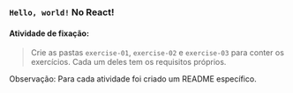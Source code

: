 ### `Hello, world!` No React!

####  Atividade de fixação:
> Crie as pastas `exercise-01`, `exercise-02` e `exercise-03` para conter os exercícios. Cada um deles tem os requisitos próprios.

Observação: Para cada atividade foi criado um README específico.

